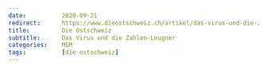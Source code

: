 ```yaml
---
date:          2020-09-21
redirect:      https://www.dieostschweiz.ch/artikel/das-virus-und-die-zahlen-leugner-og7m4dA
title:         Die Ostschweiz
subtitle:      Das Virus und die Zahlen-Leugner
categories:    MSM
tags:          [die ostschweiz]
---
```

